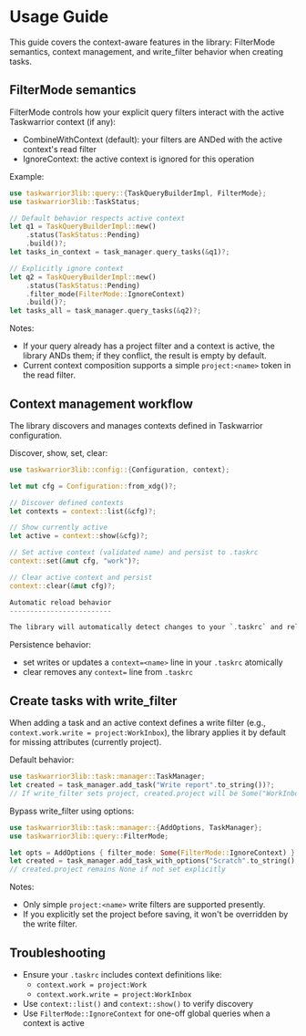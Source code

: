 # Usage Guide

This guide covers the context-aware features in the library: FilterMode semantics, context management, and write_filter behavior when creating tasks.

## FilterMode semantics

FilterMode controls how your explicit query filters interact with the active Taskwarrior context (if any):

- CombineWithContext (default): your filters are ANDed with the active context's read filter
- IgnoreContext: the active context is ignored for this operation

Example:

```rust
use taskwarrior3lib::query::{TaskQueryBuilderImpl, FilterMode};
use taskwarrior3lib::TaskStatus;

// Default behavior respects active context
let q1 = TaskQueryBuilderImpl::new()
    .status(TaskStatus::Pending)
    .build()?;
let tasks_in_context = task_manager.query_tasks(&q1)?;

// Explicitly ignore context
let q2 = TaskQueryBuilderImpl::new()
    .status(TaskStatus::Pending)
    .filter_mode(FilterMode::IgnoreContext)
    .build()?;
let tasks_all = task_manager.query_tasks(&q2)?;
```

Notes:
- If your query already has a project filter and a context is active, the library ANDs them; if they conflict, the result is empty by default.
- Current context composition supports a simple `project:<name>` token in the read filter.

## Context management workflow

The library discovers and manages contexts defined in Taskwarrior configuration.

Discover, show, set, clear:

```rust
use taskwarrior3lib::config::{Configuration, context};

let mut cfg = Configuration::from_xdg()?;

// Discover defined contexts
let contexts = context::list(&cfg)?;

// Show currently active
let active = context::show(&cfg)?;

// Set active context (validated name) and persist to .taskrc
context::set(&mut cfg, "work")?;

// Clear active context and persist
context::clear(&mut cfg)?;

Automatic reload behavior
-------------------------

The library will automatically detect changes to your `.taskrc` and reload configuration before running queries. This is implemented via a cached mtime check so that the file is only re-parsed when it changes. If you prefer to manage reloads yourself, you can call `reload_config()` on the configuration provider before operations.
```

Persistence behavior:
- set writes or updates a `context=<name>` line in your `.taskrc` atomically
- clear removes any `context=` line from `.taskrc`

## Create tasks with write_filter

When adding a task and an active context defines a write filter (e.g., `context.work.write = project:WorkInbox`), the library applies it by default for missing attributes (currently project).

Default behavior:

```rust
use taskwarrior3lib::task::manager::TaskManager;
let created = task_manager.add_task("Write report".to_string())?;
// If write_filter sets project, created.project will be Some("WorkInbox")
```

Bypass write_filter using options:

```rust
use taskwarrior3lib::task::manager::{AddOptions, TaskManager};
use taskwarrior3lib::query::FilterMode;

let opts = AddOptions { filter_mode: Some(FilterMode::IgnoreContext) };
let created = task_manager.add_task_with_options("Scratch".to_string(), opts)?;
// created.project remains None if not set explicitly
```

Notes:
- Only simple `project:<name>` write filters are supported presently.
- If you explicitly set the project before saving, it won't be overridden by the write filter.

## Troubleshooting

- Ensure your `.taskrc` includes context definitions like:
  - `context.work = project:Work`
  - `context.work.write = project:WorkInbox`
- Use `context::list()` and `context::show()` to verify discovery
- Use `FilterMode::IgnoreContext` for one-off global queries when a context is active
